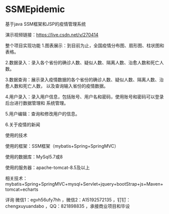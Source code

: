 # SSMEpidemic
基于java SSM框架和JSP的疫情管理系统

演示视频链接：https://live.csdn.net/v/270414

整个项目实现功能
1.图表展示：到目前为止，全国疫情分布图、扇形图、柱状图和表格。

2.数据录入：录入各个省份的确诊人数、疑似人数、隔离人数、治愈人数和死亡人数。

3.数据查询：展示录入疫情数据的各个省份的确诊人数、疑似人数、隔离人数、治愈人数和死亡人数，
以及查询输入省份的疫情数据。

4.用户录入：录入用户信息，包括账号、用户名和密码，使用账号和密码可以登录后台进行数据管理和
系统管理。

5.用户编辑：查询和修改用户的信息。

6.关于疫情的新闻

使用的技术

使用的框架：SSM框架（mybatis+Spring+SpringMVC）

使用的数据库：MySql5.7或8

使用的服务器：apache-tomcat-8.5及以上

相关技术：mybatis+Spring+SpringMVC+mysql+Servlet+jquery+bootStrap+js+Maven+tomcat+echarts

详询 微信1：egvh56ufy7hh ，微信2：A15192572135 ，钉钉：chengxuyuandabo ，QQ：821898835 ，承接商业项目和毕设
